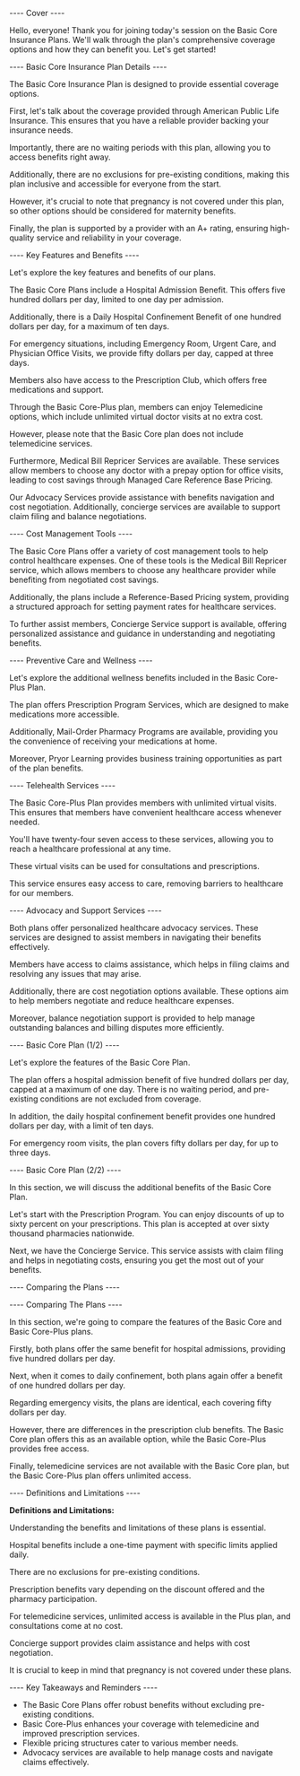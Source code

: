 ---- Cover ----

Hello, everyone! Thank you for joining today's session on the Basic Core Insurance Plans. We'll walk through the plan's comprehensive coverage options and how they can benefit you. Let's get started!


---- Basic Core Insurance Plan Details ----

The Basic Core Insurance Plan is designed to provide essential coverage options.

First, let's talk about the coverage provided through American Public Life Insurance. This ensures that you have a reliable provider backing your insurance needs.

Importantly, there are no waiting periods with this plan, allowing you to access benefits right away.

Additionally, there are no exclusions for pre-existing conditions, making this plan inclusive and accessible for everyone from the start.

However, it's crucial to note that pregnancy is not covered under this plan, so other options should be considered for maternity benefits.

Finally, the plan is supported by a provider with an A+ rating, ensuring high-quality service and reliability in your coverage.

---- Key Features and Benefits ----

Let's explore the key features and benefits of our plans. 

The Basic Core Plans include a Hospital Admission Benefit. This offers five hundred dollars per day, limited to one day per admission.

Additionally, there is a Daily Hospital Confinement Benefit of one hundred dollars per day, for a maximum of ten days.

For emergency situations, including Emergency Room, Urgent Care, and Physician Office Visits, we provide fifty dollars per day, capped at three days.

Members also have access to the Prescription Club, which offers free medications and support.

Through the Basic Core-Plus plan, members can enjoy Telemedicine options, which include unlimited virtual doctor visits at no extra cost.

However, please note that the Basic Core plan does not include telemedicine services.

Furthermore, Medical Bill Repricer Services are available. These services allow members to choose any doctor with a prepay option for office visits, leading to cost savings through Managed Care Reference Base Pricing.

Our Advocacy Services provide assistance with benefits navigation and cost negotiation. Additionally, concierge services are available to support claim filing and balance negotiations.


---- Cost Management Tools ----

The Basic Core Plans offer a variety of cost management tools to help control healthcare expenses. One of these tools is the Medical Bill Repricer service, which allows members to choose any healthcare provider while benefiting from negotiated cost savings.

Additionally, the plans include a Reference-Based Pricing system, providing a structured approach for setting payment rates for healthcare services.

To further assist members, Concierge Service support is available, offering personalized assistance and guidance in understanding and negotiating benefits.

---- Preventive Care and Wellness ----

Let's explore the additional wellness benefits included in the Basic Core-Plus Plan.

The plan offers Prescription Program Services, which are designed to make medications more accessible.

Additionally, Mail-Order Pharmacy Programs are available, providing you the convenience of receiving your medications at home.

Moreover, Pryor Learning provides business training opportunities as part of the plan benefits.


---- Telehealth Services ----

The Basic Core-Plus Plan provides members with unlimited virtual visits. This ensures that members have convenient healthcare access whenever needed.

You'll have twenty-four seven access to these services, allowing you to reach a healthcare professional at any time.

These virtual visits can be used for consultations and prescriptions.

This service ensures easy access to care, removing barriers to healthcare for our members.

---- Advocacy and Support Services ----

Both plans offer personalized healthcare advocacy services. These services are designed to assist members in navigating their benefits effectively. 

Members have access to claims assistance, which helps in filing claims and resolving any issues that may arise. 

Additionally, there are cost negotiation options available. These options aim to help members negotiate and reduce healthcare expenses.

Moreover, balance negotiation support is provided to help manage outstanding balances and billing disputes more efficiently.


---- Basic Core Plan (1/2) ----

Let's explore the features of the Basic Core Plan.

The plan offers a hospital admission benefit of five hundred dollars per day, capped at a maximum of one day. There is no waiting period, and pre-existing conditions are not excluded from coverage.

In addition, the daily hospital confinement benefit provides one hundred dollars per day, with a limit of ten days.

For emergency room visits, the plan covers fifty dollars per day, for up to three days.


---- Basic Core Plan (2/2) ----

In this section, we will discuss the additional benefits of the Basic Core Plan.

Let's start with the Prescription Program. You can enjoy discounts of up to sixty percent on your prescriptions. This plan is accepted at over sixty thousand pharmacies nationwide.

Next, we have the Concierge Service. This service assists with claim filing and helps in negotiating costs, ensuring you get the most out of your benefits.


---- Comparing the Plans ----

---- Comparing The Plans ----

In this section, we're going to compare the features of the Basic Core and Basic Core-Plus plans.

Firstly, both plans offer the same benefit for hospital admissions, providing five hundred dollars per day.

Next, when it comes to daily confinement, both plans again offer a benefit of one hundred dollars per day.

Regarding emergency visits, the plans are identical, each covering fifty dollars per day.

However, there are differences in the prescription club benefits. The Basic Core plan offers this as an available option, while the Basic Core-Plus provides free access.

Finally, telemedicine services are not available with the Basic Core plan, but the Basic Core-Plus plan offers unlimited access.

---- Definitions and Limitations ----

**Definitions and Limitations:**

Understanding the benefits and limitations of these plans is essential. 

Hospital benefits include a one-time payment with specific limits applied daily. 

There are no exclusions for pre-existing conditions. 

Prescription benefits vary depending on the discount offered and the pharmacy participation. 

For telemedicine services, unlimited access is available in the Plus plan, and consultations come at no cost. 

Concierge support provides claim assistance and helps with cost negotiation. 

It is crucial to keep in mind that pregnancy is not covered under these plans.


---- Key Takeaways and Reminders ----

- The Basic Core Plans offer robust benefits without excluding pre-existing conditions.
- Basic Core-Plus enhances your coverage with telemedicine and improved prescription services.
- Flexible pricing structures cater to various member needs.
- Advocacy services are available to help manage costs and navigate claims effectively.

